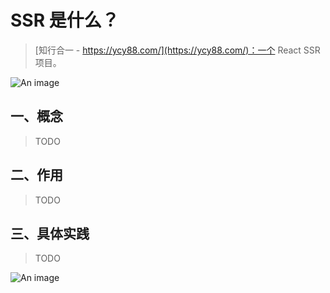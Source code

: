 # SSR 是什么？

> [知行合一 - https://ycy88.com/](https://ycy88.com/)：一个 React SSR 项目。

![An image](/images/perf/ssr.png)

## 一、概念

> TODO

## 二、作用

> TODO

## 三、具体实践

> TODO

![An image](/images/vue/nuxt.jpg)
